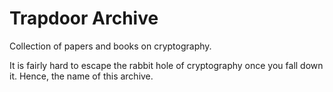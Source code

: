 # Trapdoor Archive
Collection of papers and books on cryptography.

It is fairly hard to escape the rabbit hole of cryptography once you fall down it. Hence, the name of this archive.
